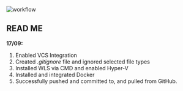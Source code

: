 ![workflow](https://github.com/<camerondear>/<devops>/actions/workflows/main.yml/badge.svg)

## READ ME

**17/09:**

1) Enabled VCS Integration
2) Created *.gitignore* file and ignored selected file types
3) Installed WLS via CMD and enabled Hyper-V
4) Installed and integrated Docker
5) Successfully pushed and committed to, and pulled from GitHub.